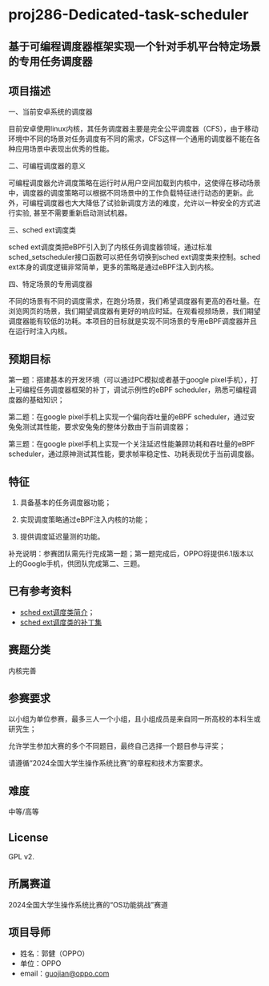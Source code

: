 # proj286-Dedicated-task-scheduler
## 基于可编程调度器框架实现一个针对手机平台特定场景的专用任务调度器



## 项目描述

一、当前安卓系统的调度器

目前安卓使用linux内核，其任务调度器主要是完全公平调度器（CFS），由于移动环境中不同的场景对任务调度有不同的需求，CFS这样一个通用的调度器不能在各种应用场景中表现出优秀的性能。

 

二、可编程调度器的意义

可编程调度器允许调度策略在运行时从用户空间加载到内核中，这使得在移动场景中，调度器的调度策略可以根据不同场景中的工作负载特征进行动态的更新。此外，可编程调度器也大大降低了试验新调度方法的难度，允许以一种安全的方式进行实验, 甚至不需要重新启动测试机器。

 

三、sched ext调度类

sched ext调度类把eBPF引入到了内核任务调度器领域，通过标准sched_setscheduler接口函数可以把任务切换到sched ext调度类来控制。sched ext本身的调度逻辑非常简单，更多的策略是通过eBPF注入到内核。

 

四、特定场景的专用调度器

不同的场景有不同的调度需求，在跑分场景，我们希望调度器有更高的吞吐量。在浏览网页的场景，我们期望调度器有更好的响应时延。在观看视频场景，我们期望调度器能有较低的功耗。本项目的目标就是实现不同场景的专用eBPF调度器并且在运行时注入内核。



## 预期目标

第一题：搭建基本的开发环境（可以通过PC模拟或者基于google pixel手机），打上可编程任务调度器框架的补丁，调试示例性的eBPF scheduler，熟悉可编程调度器的基础知识；

 

第二题：在google pixel手机上实现一个偏向吞吐量的eBPF scheduler，通过安兔兔测试其性能，要求安兔兔的整体分数由于当前调度器；

 

第三题：在google pixel手机上实现一个关注延迟性能兼顾功耗和吞吐量的eBPF scheduler，通过原神测试其性能，要求帧率稳定性、功耗表现优于当前调度器。





## 特征

1. 具备基本的任务调度器功能；

2. 实现调度策略通过eBPF注入内核的功能；

3. 提供调度延迟量测的功能。

补充说明：参赛团队需先行完成第一题；第一题完成后，OPPO将提供6.1版本以上的Google手机，供团队完成第二、三题。



## 已有参考资料

- [sched ext调度类简介](https://lwn.net/Articles/922405/)；
- [sched ext调度类的补丁集](https://lwn.net/ml/linux-kernel/20230128001639.3510083-1-tj@kernel.org/)



## 赛题分类

内核完善



## 参赛要求

以小组为单位参赛，最多三人一个小组，且小组成员是来自同一所高校的本科生或研究生；

允许学生参加大赛的多个不同题目，最终自己选择一个题目参与评奖；

请遵循“2024全国大学生操作系统比赛”的章程和技术方案要求。



## 难度

中等/高等



## License

GPL v2.



## 所属赛道

2024全国大学生操作系统比赛的“OS功能挑战”赛道

## 项目导师

- 姓名：郭健（OPPO）
- 单位：OPPO
- email：[guojian@oppo.com](mailto:guojian@oppo.com)
